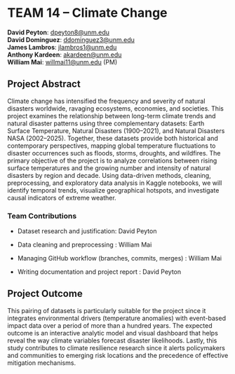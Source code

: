 # TEAM 14 – Climate Change 
**David Peyton**: dpeyton8@unm.edu\
**David Dominguez**: ddominguez3@unm.edu\
**James Lambros**: jlambros1@unm.edu\
**Anthony Kardeen**: akardeen@unm.edu\
**William Mai**: willmai11@unm.edu (PM)

## Project Abstract
Climate change has intensified the frequency and severity of natural disasters worldwide, ravaging ecosystems, economies, and societies. This project examines the relationship between long-term climate trends and natural disaster patterns using three complementary datasets: Earth Surface Temperature, Natural Disasters (1900–2021), and Natural Disasters NASA (2002–2025). Together, these datasets provide both historical and contemporary perspectives, mapping global temperature fluctuations to disaster occurrences such as floods, storms, droughts, and wildfires.
The primary objective of the project is to analyze correlations between rising surface temperatures and the growing number and intensity of natural disasters by region and decade. Using data-driven methods, cleaning, preprocessing, and exploratory data analysis in Kaggle notebooks, we will identify temporal trends, visualize geographical hotspots, and investigate causal indicators of extreme weather.


### Team Contributions

- Dataset research and justification: David Peyton

- Data cleaning and preprocessing : 	William Mai

- Managing GitHub workflow (branches, commits, merges) :	William Mai

- Writing documentation and project report : David Peyton

## Project Outcome
This pairing of datasets is particularly suitable for the project since it integrates environmental drivers (temperature anomalies) with event-based impact data over a period of more than a hundred years. The expected outcome is an interactive analytic model and visual dashboard that helps reveal the way climate variables forecast disaster likelihoods. Lastly, this study contributes to climate resilience research since it alerts policymakers and communities to emerging risk locations and the precedence of effective mitigation mechanisms.

